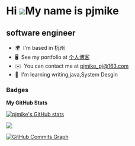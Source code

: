 Hi ![](https://user-images.githubusercontent.com/18350557/176309783-0785949b-9127-417c-8b55-ab5a4333674e.gif)My name is pjmike
==============================================================================================================================

software engineer
----

* 🌍  I'm based in 杭州
* 🖥️  See my portfolio at [个人博客](http://pjmike.github.io)
* ✉️  You can contact me at [pjmike\_pj@163.com](mailto:pjmike_pj@163.com)
* 🧠  I'm learning writing,java,System Desgin


### Badges

<b>My GitHub Stats</b>

<a href="http://www.github.com/pjmike"><img src="https://github-readme-stats.vercel.app/api?username=pjmike&show_icons=true&hide=&count_private=true&title_color=0891b2&text_color=ffffff&icon_color=0891b2&bg_color=1c1917&hide_border=true&show_icons=true" alt="pjmike's GitHub stats" /></a>

<a href="http://www.github.com/pjmike"><img src="https://github-readme-streak-stats.herokuapp.com/?user=pjmike&stroke=ffffff&background=1c1917&ring=0891b2&fire=0891b2&currStreakNum=ffffff&currStreakLabel=0891b2&sideNums=ffffff&sideLabels=ffffff&dates=ffffff&hide_border=true" /></a>

<a href="http://www.github.com/pjmike"><img src="https://github-readme-activity-graph.cyclic.app/graph?username=pjmike&bg_color=1c1917&color=ffffff&line=0891b2&point=ffffff&area_color=1c1917&area=true&hide_border=true&custom_title=GitHub%20Commits%20Graph" alt="GitHub Commits Graph" /></a>
